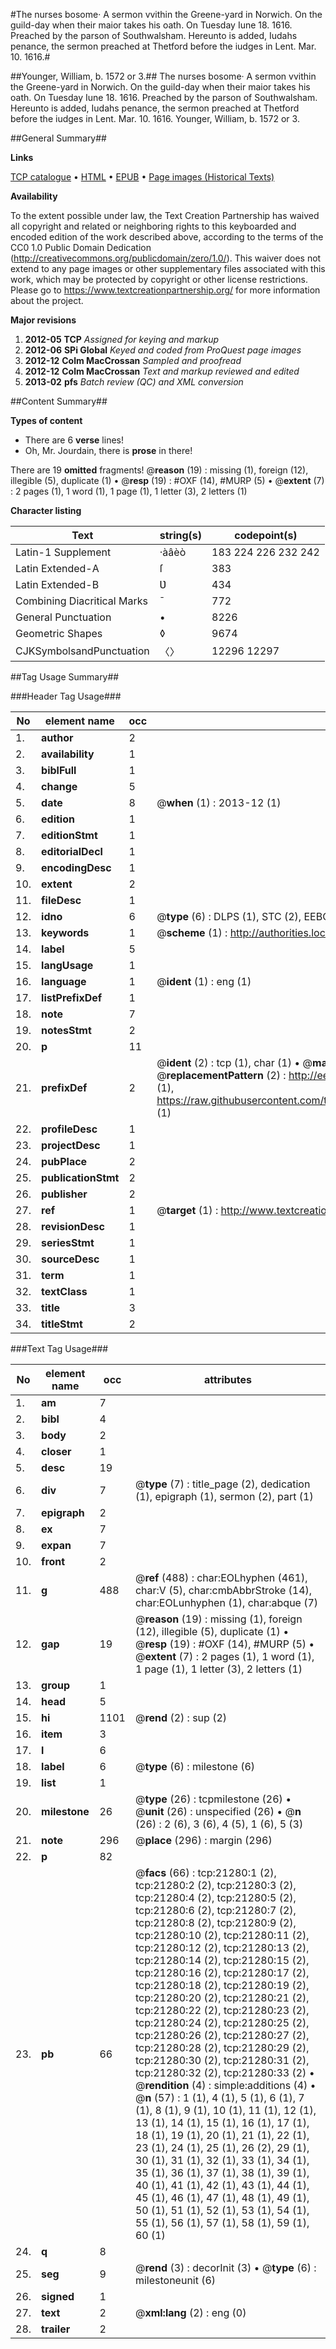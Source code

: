 #The nurses bosome· A sermon vvithin the Greene-yard in Norwich. On the guild-day when their maior takes his oath. On Tuesday Iune 18. 1616. Preached by the parson of Southwalsham. Hereunto is added, Iudahs penance, the sermon preached at Thetford before the iudges in Lent. Mar. 10. 1616.#

##Younger, William, b. 1572 or 3.##
The nurses bosome· A sermon vvithin the Greene-yard in Norwich. On the guild-day when their maior takes his oath. On Tuesday Iune 18. 1616. Preached by the parson of Southwalsham. Hereunto is added, Iudahs penance, the sermon preached at Thetford before the iudges in Lent. Mar. 10. 1616.
Younger, William, b. 1572 or 3.

##General Summary##

**Links**

[TCP catalogue](http://www.ota.ox.ac.uk/tcp/)  • 
[HTML](http://tei.it.ox.ac.uk/tcp/Texts-HTML/free/A15/A15834.html)  • 
[EPUB](http://tei.it.ox.ac.uk/tcp/Texts-EPUB/free/A15/A15834.epub) • 
[Page images (Historical Texts)](https://historicaltexts.jisc.ac.uk/eebo-99855778e)

**Availability**

To the extent possible under law, the Text Creation Partnership has waived all copyright and related or neighboring rights to this keyboarded and encoded edition of the work described above, according to the terms of the CC0 1.0 Public Domain Dedication (http://creativecommons.org/publicdomain/zero/1.0/). This waiver does not extend to any page images or other supplementary files associated with this work, which may be protected by copyright or other license restrictions. Please go to https://www.textcreationpartnership.org/ for more information about the project.

**Major revisions**

1. __2012-05__ __TCP__ *Assigned for keying and markup*
1. __2012-06__ __SPi Global__ *Keyed and coded from ProQuest page images*
1. __2012-12__ __Colm MacCrossan__ *Sampled and proofread*
1. __2012-12__ __Colm MacCrossan__ *Text and markup reviewed and edited*
1. __2013-02__ __pfs__ *Batch review (QC) and XML conversion*

##Content Summary##

**Types of content**

  * There are 6 **verse** lines!
  * Oh, Mr. Jourdain, there is **prose** in there!

There are 19 **omitted** fragments! 
 @__reason__ (19) : missing (1), foreign (12), illegible (5), duplicate (1)  •  @__resp__ (19) : #OXF (14), #MURP (5)  •  @__extent__ (7) : 2 pages (1), 1 word (1), 1 page (1), 1 letter (3), 2 letters (1)

**Character listing**


|Text|string(s)|codepoint(s)|
|---|---|---|
|Latin-1 Supplement|·àâèò|183 224 226 232 242|
|Latin Extended-A|ſ|383|
|Latin Extended-B|Ʋ|434|
|Combining             Diacritical Marks|̄|772|
|General Punctuation|•|8226|
|Geometric Shapes|◊|9674|
|CJKSymbolsandPunctuation|〈〉|12296 12297|

##Tag Usage Summary##

###Header Tag Usage###

|No|element name|occ|attributes|
|---|---|---|---|
|1.|__author__|2||
|2.|__availability__|1||
|3.|__biblFull__|1||
|4.|__change__|5||
|5.|__date__|8| @__when__ (1) : 2013-12 (1)|
|6.|__edition__|1||
|7.|__editionStmt__|1||
|8.|__editorialDecl__|1||
|9.|__encodingDesc__|1||
|10.|__extent__|2||
|11.|__fileDesc__|1||
|12.|__idno__|6| @__type__ (6) : DLPS (1), STC (2), EEBO-CITATION (1), PROQUEST (1), VID (1)|
|13.|__keywords__|1| @__scheme__ (1) : http://authorities.loc.gov/ (1)|
|14.|__label__|5||
|15.|__langUsage__|1||
|16.|__language__|1| @__ident__ (1) : eng (1)|
|17.|__listPrefixDef__|1||
|18.|__note__|7||
|19.|__notesStmt__|2||
|20.|__p__|11||
|21.|__prefixDef__|2| @__ident__ (2) : tcp (1), char (1)  •  @__matchPattern__ (2) : ([0-9\-]+):([0-9IVX]+) (1), (.+) (1)  •  @__replacementPattern__ (2) : http://eebo.chadwyck.com/downloadtiff?vid=$1&page=$2 (1), https://raw.githubusercontent.com/textcreationpartnership/Texts/master/tcpchars.xml#$1 (1)|
|22.|__profileDesc__|1||
|23.|__projectDesc__|1||
|24.|__pubPlace__|2||
|25.|__publicationStmt__|2||
|26.|__publisher__|2||
|27.|__ref__|1| @__target__ (1) : http://www.textcreationpartnership.org/docs/. (1)|
|28.|__revisionDesc__|1||
|29.|__seriesStmt__|1||
|30.|__sourceDesc__|1||
|31.|__term__|1||
|32.|__textClass__|1||
|33.|__title__|3||
|34.|__titleStmt__|2||


###Text Tag Usage###

|No|element name|occ|attributes|
|---|---|---|---|
|1.|__am__|7||
|2.|__bibl__|4||
|3.|__body__|2||
|4.|__closer__|1||
|5.|__desc__|19||
|6.|__div__|7| @__type__ (7) : title_page (2), dedication (1), epigraph (1), sermon (2), part (1)|
|7.|__epigraph__|2||
|8.|__ex__|7||
|9.|__expan__|7||
|10.|__front__|2||
|11.|__g__|488| @__ref__ (488) : char:EOLhyphen (461), char:V (5), char:cmbAbbrStroke (14), char:EOLunhyphen (1), char:abque (7)|
|12.|__gap__|19| @__reason__ (19) : missing (1), foreign (12), illegible (5), duplicate (1)  •  @__resp__ (19) : #OXF (14), #MURP (5)  •  @__extent__ (7) : 2 pages (1), 1 word (1), 1 page (1), 1 letter (3), 2 letters (1)|
|13.|__group__|1||
|14.|__head__|5||
|15.|__hi__|1101| @__rend__ (2) : sup (2)|
|16.|__item__|3||
|17.|__l__|6||
|18.|__label__|6| @__type__ (6) : milestone (6)|
|19.|__list__|1||
|20.|__milestone__|26| @__type__ (26) : tcpmilestone (26)  •  @__unit__ (26) : unspecified (26)  •  @__n__ (26) : 2 (6), 3 (6), 4 (5), 1 (6), 5 (3)|
|21.|__note__|296| @__place__ (296) : margin (296)|
|22.|__p__|82||
|23.|__pb__|66| @__facs__ (66) : tcp:21280:1 (2), tcp:21280:2 (2), tcp:21280:3 (2), tcp:21280:4 (2), tcp:21280:5 (2), tcp:21280:6 (2), tcp:21280:7 (2), tcp:21280:8 (2), tcp:21280:9 (2), tcp:21280:10 (2), tcp:21280:11 (2), tcp:21280:12 (2), tcp:21280:13 (2), tcp:21280:14 (2), tcp:21280:15 (2), tcp:21280:16 (2), tcp:21280:17 (2), tcp:21280:18 (2), tcp:21280:19 (2), tcp:21280:20 (2), tcp:21280:21 (2), tcp:21280:22 (2), tcp:21280:23 (2), tcp:21280:24 (2), tcp:21280:25 (2), tcp:21280:26 (2), tcp:21280:27 (2), tcp:21280:28 (2), tcp:21280:29 (2), tcp:21280:30 (2), tcp:21280:31 (2), tcp:21280:32 (2), tcp:21280:33 (2)  •  @__rendition__ (4) : simple:additions (4)  •  @__n__ (57) : 1 (1), 4 (1), 5 (1), 6 (1), 7 (1), 8 (1), 9 (1), 10 (1), 11 (1), 12 (1), 13 (1), 14 (1), 15 (1), 16 (1), 17 (1), 18 (1), 19 (1), 20 (1), 21 (1), 22 (1), 23 (1), 24 (1), 25 (1), 26 (2), 29 (1), 30 (1), 31 (1), 32 (1), 33 (1), 34 (1), 35 (1), 36 (1), 37 (1), 38 (1), 39 (1), 40 (1), 41 (1), 42 (1), 43 (1), 44 (1), 45 (1), 46 (1), 47 (1), 48 (1), 49 (1), 50 (1), 51 (1), 52 (1), 53 (1), 54 (1), 55 (1), 56 (1), 57 (1), 58 (1), 59 (1), 60 (1)|
|24.|__q__|8||
|25.|__seg__|9| @__rend__ (3) : decorInit (3)  •  @__type__ (6) : milestoneunit (6)|
|26.|__signed__|1||
|27.|__text__|2| @__xml:lang__ (2) : eng (0)|
|28.|__trailer__|2||

